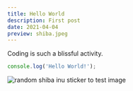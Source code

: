 ```yaml
---
title: Hello World
description: First post
date: 2021-04-04
preview: shiba.jpeg
---
```


Coding is such a blissful activity.

```js
console.log('Hello World!');
```

![random shiba inu sticker to test image](shiba.jpeg)
